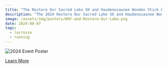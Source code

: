 ```yaml
---
title: "The Restore Our Sacred Lake 5K and Haudenosaunee Wooden Stick Festival"
description: "The 2024 Restore Our Sacred Lake 5K and Haudenosaunee Wooden Stick Festival Weekend September 14th and 15th at Onondaga Lake Park"
image: /assets/img/posters/WSF-and-Restore-Our-Lake.png
date: 2024-08-07
tags:
  - lacrosse
  - running
---
```

![2024 Event Poster](/img/posters/2024-5K-and-WSF-1.png)

[Learn More](https://aila.ngo/the-restore-our-sacred-lake-5k-and-haudenosaunee-wooden-stick-festival-weekend-september-14th-and-15th-at-onondaga-lake-park/)
